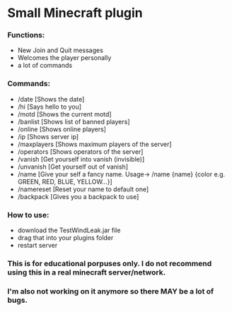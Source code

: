 # Small Minecraft plugin
### Functions:
* New Join and Quit messages
* Welcomes the player personally
* a lot of commands
### Commands:
* /date [Shows the date]
* /hi [Says hello to you]
* /motd [Shows the current motd]
* /banlist [Shows list of banned players]
* /online [Shows online players]
* /ip [Shows server ip]
* /maxplayers [Shows maximum players of the server]
* /operators [Shows operators of the server]
* /vanish [Get yourself into vanish (invisible)]
* /unvanish [Get yourself out of vanish]
* /name [Give your self a fancy name. Usage-> /name {name} {color e.g. GREEN, RED, BLUE, YELLOW...}]
* /namereset [Reset your name to default one]
* /backpack [Gives you a backpack to use]
  
### How to use:
* download the TestWindLeak.jar file
* drag that into your plugins folder
* restart server


### This is for educational porpuses only. I do not recommend using this in a real minecraft server/network.
### I'm also not working on it anymore so there MAY be a lot of bugs.
